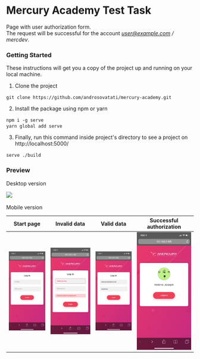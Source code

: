 # Mercury Academy Test Task 
  
Page with user authorization form.  
The request will be successful for the account *user@example.com / mercdev*.  

### Getting Started
These instructions will get you a copy of the project up and running on your local machine.
1. Clone the project
```
git clone https://github.com/androsovatati/mercury-academy.git
```
2.  Install the package using npm or yarn
```
npm i -g serve
yarn global add serve
```
3. Finally, run this command inside project's directory to see a project on http://localhost:5000/
```
serve ./build
```

### Preview

Desktop version

![](./preview.gif?raw=true)


Mobile version

Start page | Invalid data | Valid data | Successful authorization
:-------------------------:|:-------------------------:|:-------------------------:|:-------------------------:
![](./mobile-screenshots/1.jpg) | ![](./mobile-screenshots/2.jpg) | ![](./mobile-screenshots/3.jpg) | ![](./mobile-screenshots/4.jpg)
